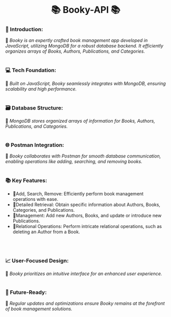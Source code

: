 <h1 align = "center">📚 Booky-API 📚</h1>



<h3>📝 Introduction:</h3>
📔 <i>Booky is an expertly crafted book management app developed in JavaScript, utilizing MongoDB for a robust database backend. It efficiently organizes arrays of Books, Authors, Publications, and Categories.</i><br><br>

<h3>💻 Tech Foundation:</h3>
📔 <i>Built on JavaScript, Booky seamlessly integrates with MongoDB, ensuring scalability and high performance.</i><br><br>

<h3>🗃️ Database Structure:</h3>
📔 <i>MongoDB stores organized arrays of information for Books, Authors, Publications, and Categories.</i><br><br>

<h3>🌐 Postman Integration:</h3>
📔 <i>Booky collaborates with Postman for smooth database communication, enabling operations like adding, searching, and removing books.</i><br><br>

<h3>📚 Key Features:</h3>
<ul>
  <li> 📔Add, Search, Remove:</strong> Efficiently perform book management operations with ease.</li>
  <li> 📔Detailed Retrieval:</strong> Obtain specific information about Authors, Books, Categories, and Publications.</li>
  <li> 📔Management:</strong> Add new Authors, Books, and update or introduce new Publications.</li>
  <li> 📔Relational Operations:</strong> Perform intricate relational operations, such as deleting an Author from a Book.</li>
</ul><br><br>

<h3>📈 User-Focused Design:</h3>
📔 <i>Booky prioritizes an intuitive interface for an enhanced user experience.</i><br><br>

<h3>🚀 Future-Ready:</h3>
📔 <i>Regular updates and optimizations ensure Booky remains at the forefront of book management solutions.</i>




